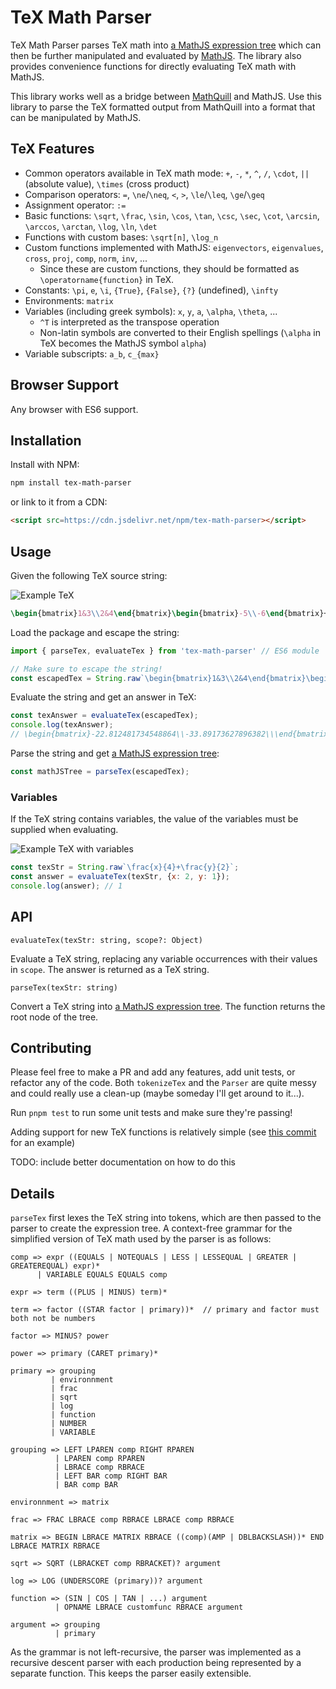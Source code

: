 # TeX Math Parser

TeX Math Parser parses TeX math into [a MathJS expression tree](https://mathjs.org/docs/expressions/expression_trees.html) which can then be further manipulated and evaluated by [MathJS](https://mathjs.org/). The library also provides convenience functions for directly evaluating TeX math with MathJS.

This library works well as a bridge between [MathQuill](http://mathquill.com/) and MathJS. Use this library to parse the TeX formatted output from MathQuill into a format that can be manipulated by MathJS.

## TeX Features

* Common operators available in TeX math mode: `+`, `-`, `*`, `^`, `/`, `\cdot`, `||` (absolute value), `\times` (cross product)
* Comparison operators: `=`, `\ne`/`\neq`, `<`, `>`, `\le`/`\leq`, `\ge`/`\geq`
* Assignment operator: `:=`
* Basic functions: `\sqrt`, `\frac`, `\sin`, `\cos`, `\tan`, `\csc`, `\sec`, `\cot`, `\arcsin`, `\arccos`, `\arctan`, `\log`, `\ln`, `\det`
* Functions with custom bases: `\sqrt[n]`, `\log_n`
* Custom functions implemented with MathJS: `eigenvectors`, `eigenvalues`, `cross`, `proj`, `comp`, `norm`, `inv`, ...
  * Since these are custom functions, they should be formatted as `\operatorname{function}` in TeX.
* Constants: `\pi`, `e`, `\i`, `{True}`, `{False}`, `{?}` (undefined), `\infty`
* Environments: `matrix`
* Variables (including greek symbols): `x`, `y`, `a`, `\alpha`, `\theta`, ...
  * `^T` is interpreted as the transpose operation
  * Non-latin symbols are converted to their English spellings (`\alpha` in TeX becomes the MathJS symbol `alpha`)
* Variable subscripts: `a_b`, `c_{max}`

## Browser Support

Any browser with ES6 support.

## Installation

Install with NPM:

```bash
npm install tex-math-parser 
```

or link to it from a CDN:

```html
<script src=https://cdn.jsdelivr.net/npm/tex-math-parser></script>
```

## Usage

Given the following TeX source string:

![Example TeX](docs/imgs/example_tex.png)

```latex
\begin{bmatrix}1&3\\2&4\end{bmatrix}\begin{bmatrix}-5\\-6\end{bmatrix}+\left|\sqrt{7}-\sqrt{8}\right|^{\frac{9}{10}}\begin{bmatrix}\cos\left(\frac{\pi}{6}\right)\\\sin\left(\frac{\pi}{6}\right)\end{bmatrix}
```

Load the package and escape the string:

```javascript
import { parseTex, evaluateTex } from 'tex-math-parser' // ES6 module

// Make sure to escape the string!
const escapedTex = String.raw`\begin{bmatrix}1&3\\2&4\end{bmatrix}\begin{bmatrix}-5\\-6\end{bmatrix}+\left|\sqrt{7}-\sqrt{8}\right|^{\frac{9}{10}}\begin{bmatrix}\cos\left(\frac{\pi}{6}\right)\\\sin\left(\frac{\pi}{6}\right)\end{bmatrix}`; // ES6 raw template string
```

Evaluate the string and get an answer in TeX:

```javascript
const texAnswer = evaluateTex(escapedTex); 
console.log(texAnswer); 
// \begin{bmatrix}-22.812481734548864\\-33.89173627896382\\\end{bmatrix}
```

Parse the string and get [a MathJS expression tree](https://mathjs.org/docs/expressions/expression_trees.html):

```javascript
const mathJSTree = parseTex(escapedTex);
```

### Variables

If the TeX string contains variables, the value of the variables must be supplied when evaluating.

![Example TeX with variables](docs/imgs/example_tex_variables.png)

```javascript
const texStr = String.raw`\frac{x}{4}+\frac{y}{2}`;
const answer = evaluateTex(texStr, {x: 2, y: 1});
console.log(answer); // 1
```

## API

`evaluateTex(texStr: string, scope?: Object)`

Evaluate a TeX string, replacing any variable occurrences with their values in `scope`. The answer is returned as a TeX string.

`parseTex(texStr: string)`

Convert a TeX string into [a MathJS expression tree](https://mathjs.org/docs/expressions/expression_trees.html). The function returns the root node of the tree.

## Contributing

Please feel free to make a PR and add any features, add unit tests, or refactor any of the code. Both `tokenizeTex` and the `Parser` are quite messy and could really use a clean-up (maybe someday I'll get around to it...).

Run `pnpm test` to run some unit tests and make sure they're passing!

Adding support for new TeX functions is relatively simple (see [this commit](https://github.com/davidtranhq/tex-math-parser/commit/037f27650b8b44ac45497f4e49a77c2195282a05) for an example)

TODO: include better documentation on how to do this

## Details

`parseTex` first lexes the TeX string into tokens, which are then passed to the parser to create the expression tree. A context-free grammar for the simplified version of TeX math used by the parser is as follows:

```text
comp => expr ((EQUALS | NOTEQUALS | LESS | LESSEQUAL | GREATER | GREATEREQUAL) expr)*
      | VARIABLE EQUALS EQUALS comp

expr => term ((PLUS | MINUS) term)*

term => factor ((STAR factor | primary))*  // primary and factor must both not be numbers

factor => MINUS? power

power => primary (CARET primary)*

primary => grouping
         | environnment
         | frac
         | sqrt
         | log
         | function
         | NUMBER
         | VARIABLE

grouping => LEFT LPAREN comp RIGHT RPAREN
          | LPAREN comp RPAREN
          | LBRACE comp RBRACE
          | LEFT BAR comp RIGHT BAR
          | BAR comp BAR

environnment => matrix

frac => FRAC LBRACE comp RBRACE LBRACE comp RBRACE

matrix => BEGIN LBRACE MATRIX RBRACE ((comp)(AMP | DBLBACKSLASH))* END LBRACE MATRIX RBRACE

sqrt => SQRT (LBRACKET comp RBRACKET)? argument

log => LOG (UNDERSCORE (primary))? argument

function => (SIN | COS | TAN | ...) argument
          | OPNAME LBRACE customfunc RBRACE argument

argument => grouping
          | primary
```

As the grammar is not left-recursive, the parser was implemented as a recursive descent parser with each production being represented by a separate function. This keeps the parser easily extensible.
